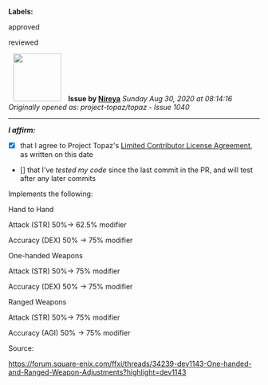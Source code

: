 **Labels:**

approved

reviewed



<a href="https://github.com/Nireya"><img src="https://avatars2.githubusercontent.com/u/17558211?v=4" width="96" height="96" hspace="10"></img></a> **Issue by [Nireya](https://github.com/Nireya)**
_Sunday Aug 30, 2020 at 08:14:16_
_Originally opened as: project-topaz/topaz - Issue 1040_

----

<!-- place 'x' mark between square [] brackets to affirm: -->
**_I affirm:_**
- [x] that I agree to Project Topaz's [Limited Contributor License Agreement](http://project-topaz.com/blob/release/CONTRIBUTOR_AGREEMENT.md), as written on this date
- [] that I've _tested my code_ since the last commit in the PR, and will test after any later commits

Implements the following:
Hand to Hand
Attack (STR) 50%-> 62.5% modifier
Accuracy (DEX) 50% -> 75% modifier

One-handed Weapons
Attack (STR) 50%-> 75% modifier
Accuracy (DEX) 50% -> 75% modifier

Ranged Weapons
Attack (STR) 50%-> 75% modifier
Accuracy (AGI) 50% -> 75% modifier

Source:
https://forum.square-enix.com/ffxi/threads/34239-dev1143-One-handed-and-Ranged-Weapon-Adjustments?highlight=dev1143

